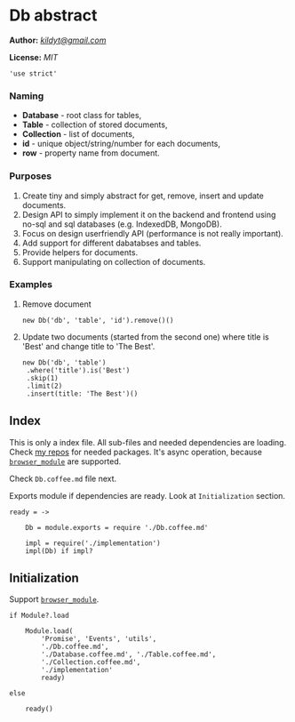 Db abstract
===========

**Author:** *kildyt@gmail.com*

**License:** *MIT*

	'use strict'

### Naming

*  **Database** - root class for tables,
*  **Table** - collection of stored documents,
*  **Collection** - list of documents,
*  **id** - unique object/string/number for each documents,
*  **row** - property name from document.

### Purposes

1.  Create tiny and simply abstract for get, remove, insert and update documents.
2.  Design API to simply implement it on the backend and frontend using no-sql
    and sql databases (e.g. IndexedDB, MongoDB).
3.  Focus on design userfriendly API (performance is not really important).
4.  Add support for different dabatabses and tables.
5.  Provide helpers for documents.
6.  Support manipulating on collection of documents.

### Examples

1.  Remove document
    ```
    new Db('db', 'table', 'id').remove()()
    ```

2.  Update two documents (started from the second one) where title is 'Best'
    and change title to 'The Best'.
    ```
    new Db('db', 'table')
     .where('title').is('Best')
     .skip(1)
     .limit(2)
     .insert(title: 'The Best')()
    ```

Index
-----

This is only a index file.
All sub-files and needed dependencies are loading.
Check [my repos](https://github.com/Kildyt/) for needed packages.
It's async operation, because [`browser_module`](https://github.com/Kildyt/browser_module)
are supported.

Check `Db.coffee.md` file next.

Exports module if dependencies are ready. Look at `Initialization` section.

	ready = ->

		Db = module.exports = require './Db.coffee.md'

		impl = require('./implementation')
		impl(Db) if impl?

Initialization
--------------

Support [`browser_module`](https://github.com/Kildyt/browser_module).

	if Module?.load

		Module.load(
			'Promise', 'Events', 'utils',
			'./Db.coffee.md',
			'./Database.coffee.md', './Table.coffee.md',
			'./Collection.coffee.md',
			'./implementation'
			ready)

	else

		ready()